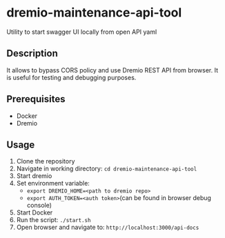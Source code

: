 # dremio-maintenance-api-tool

Utility to start swagger UI locally from open API yaml

## Description

It allows to bypass CORS policy and use Dremio REST API from browser. It is useful for testing and
debugging purposes.

## Prerequisites

- Docker
- Dremio

## Usage

1. Clone the repository
2. Navigate in working directory: ```cd dremio-maintenance-api-tool```
3. Start dremio
4. Set environment variable:
    - ```export DREMIO_HOME=<path to dremio repo>```
    - ```export AUTH_TOKEN=<auth token>```(can be found in browser debug console)
5. Start Docker
6. Run the script: ```./start.sh```
7. Open browser and navigate to: ```http://localhost:3000/api-docs```